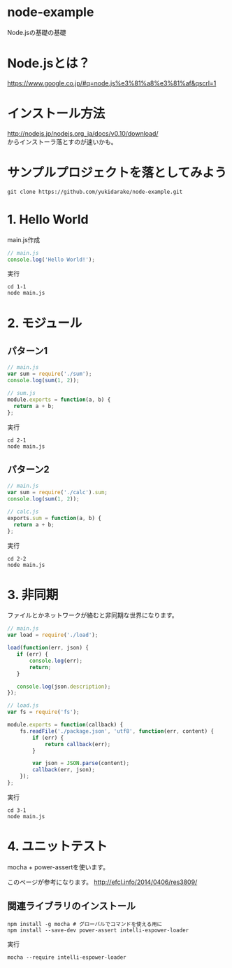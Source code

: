 # node-example
Node.jsの基礎の基礎

# Node.jsとは？
https://www.google.co.jp/#q=node.js%e3%81%a8%e3%81%af&qscrl=1

# インストール方法
http://nodejs.jp/nodejs.org_ja/docs/v0.10/download/  
からインストーラ落とすのが速いかも。

# サンプルプロジェクトを落としてみよう
```
git clone https://github.com/yukidarake/node-example.git
```

# 1. Hello World

main.js作成

```javascript
// main.js
console.log('Hello World!');
```

実行
```
cd 1-1
node main.js
```

# 2. モジュール
## パターン1

```javascript
// main.js
var sum = require('./sum');
console.log(sum(1, 2));
```

```javascript
// sum.js
module.exports = function(a, b) {
  return a + b;
};
```

実行
```
cd 2-1
node main.js
```

## パターン2
```javascript
// main.js
var sum = require('./calc').sum;
console.log(sum(1, 2));
```

```javascript
// calc.js
exports.sum = function(a, b) {
  return a + b;
};
```

実行
```
cd 2-2
node main.js
```

# 3. 非同期
ファイルとかネットワークが絡むと非同期な世界になります。
```javascript
// main.js
var load = require('./load');

load(function(err, json) {
   if (err) {
       console.log(err);
       return;
   }

   console.log(json.description);
});
```

```javascript
// load.js
var fs = require('fs');

module.exports = function(callback) {
    fs.readFile('./package.json', 'utf8', function(err, content) {
        if (err) {
            return callback(err);
        }

        var json = JSON.parse(content);
        callback(err, json);
    });
};
```

実行
```
cd 3-1
node main.js
```


# 4. ユニットテスト
mocha + power-assertを使います。

このページが参考になります。
http://efcl.info/2014/0406/res3809/

## 関連ライブラリのインストール
```
npm install -g mocha # グローバルでコマンドを使える用に
npm install --save-dev power-assert intelli-espower-loader
```

実行
```
mocha --require intelli-espower-loader
```



